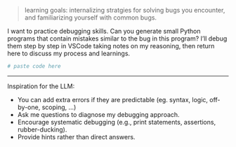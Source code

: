 > learning goals: internalizing stratgies for solving bugs you encounter, and familiarizing yourself with common bugs.

I want to practice debugging skills. Can you generate small Python programs that contain mistakes similar to the bug in this program? I’ll debug them step by step in VSCode taking notes on my reasoning, then return here to discuss my process and learnings.

```py
# paste code here
```

---

Inspiration for the LLM:

- You can add extra errors if they are predictable (eg. syntax, logic, off-by-one, scoping, ...)
- Ask me questions to diagnose my debugging approach.
- Encourage systematic debugging (e.g., print statements, assertions, rubber-ducking).
- Provide hints rather than direct answers.
